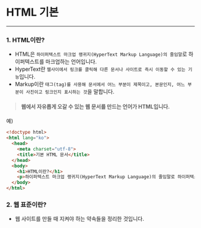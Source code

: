 # HTML 기본  
---
### 1. HTML이란?  
- HTML은 `하이퍼텍스트 마크업 랭귀지(HyperText Markup Language)의 줄임말`로 하이퍼텍스트를 마크업하는 언어입니다.  
- HyperText란 `웹사이에서 링크를 클릭해 다른 문서나 사이트로 즉시 이동할 수 있는 기능`입니다.  
- Markup이란 `태그(tag)를 사용해 문서에서 어느 부분이 제목이고, 본문인지, 어느 부분이 사진이고 링크인지 표시하는 것`을 말합니다.
> #### 웹에서 자유롭게 오갈 수 있는 웹 문서를 만드는 언어가 HTML입니다.  
예)  
```html
<!doctype html>
<html lang="ko">  
  <head>
    <meta charset="utf-8">  
    <title>기본 HTML 문서</title>
  </head>
  <body>
    <h1>HTML이란?</h1>
    <p>하이퍼텍스트 마크업 랭귀지(HyperText Markup Language)의 줄임말로 하이퍼텍스트를 마크업하는 언어입니다</p>
  </body>
</html>
```  
### 2. 웹 표준이란?  
- 웹 사이트를 만들 때 지켜야 하는 약속들을 정리한 것입니다.  
